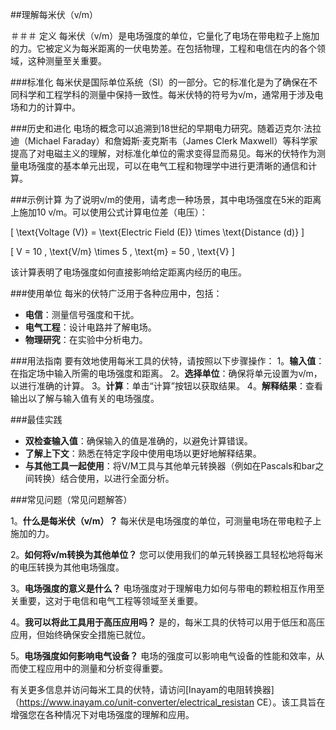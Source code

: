 ##理解每米伏（v/m）

＃＃＃ 定义
每米伏（v/m）是电场强度的单位，它量化了电场在带电粒子上施加的力。它被定义为每米距离的一伏电势差。在包括物理，工程和电信在内的各个领域，这种测量至关重要。

###标准化
每米伏是国际单位系统（SI）的一部分。它的标准化是为了确保在不同科学和工程学科的测量中保持一致性。每米伏特的符号为v/m，通常用于涉及电场和力的计算中。

###历史和进化
电场的概念可以追溯到18世纪的早期电力研究。随着迈克尔·法拉迪（Michael Faraday）和詹姆斯·麦克斯韦（James Clerk Maxwell）等科学家提高了对电磁主义的理解，对标准化单位的需求变得显而易见。每米的伏特作为测量电场强度的基本单元出现，可以在电气工程和物理学中进行更清晰的通信和计算。

###示例计算
为了说明v/m的使用，请考虑一种场景，其中电场强度在5米的距离上施加10 v/m。可以使用公式计算电位差（电压）：

\[ \text{Voltage (V)} = \text{Electric Field (E)} \times \text{Distance (d)} \]

\[ V = 10 \, \text{V/m} \times 5 \, \text{m} = 50 \, \text{V} \]

该计算表明了电场强度如何直接影响给定距离内经历的电压。

###使用单位
每米的伏特广泛用于各种应用中，包括：
-  **电信**：测量信号强度和干扰。
-  **电气工程**：设计电路并了解电场。
-  **物理研究**：在实验中分析电力。

###用法指南
要有效地使用每米工具的伏特，请按照以下步骤操作：
1。**输入值**：在指定场中输入所需的电场强度和距离。
2。**选择单位**：确保将单元设置为v/m，以进行准确的计算。
3。**计算**：单击“计算”按钮以获取结果。
4。**解释结果**：查看输出以了解与输入值有关的电场强度。

###最佳实践
-  **双检查输入值**：确保输入的值是准确的，以避免计算错误。
-  **了解上下文**：熟悉在特定字段中使用电场以更好地解释结果。
-  **与其他工具一起使用**：将V/M工具与其他单元转换器（例如在Pascals和bar之间转换）结合使用，以进行全面分析。

###常见问题（常见问题解答）

1。**什么是每米伏（v/m）？**
每米伏是电场强度的单位，可测量电场在带电粒子上施加的力。

2。**如何将v/m转换为其他单位？**
您可以使用我们的单元转换器工具轻松地将每米的电压转换为其他电场强度。

3。**电场强度的意义是什么？**
电场强度对于理解电力如何与带电的颗粒相互作用至关重要，这对于电信和电气工程等领域至关重要。

4。**我可以将此工具用于高压应用吗？**
是的，每米工具的伏特可以用于低压和高压应用，但始终确保安全措施已就位。

5。**电场强度如何影响电气设备？**
电场的强度可以影响电气设备的性能和效率，从而使工程应用中的测量和分析变得重要。

有关更多信息并访问每米工具的伏特，请访问[Inayam的电阻转换器]（https://www.inayam.co/unit-converter/electrical_resistan CE）。该工具旨在增强您在各种情况下对电场强度的理解和应用。